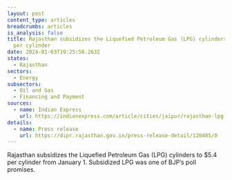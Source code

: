 ```yaml
---
layout: post
content_type: articles
breadcrumbs: articles
is_analysis: false
title: Rajasthan subsidizes the Liquefied Petroleum Gas (LPG) cylinders to $5.4
  per cylinder
date: 2024-01-03T19:25:50.263Z
states:
  - Rajasthan
sectors:
  - Energy
subsectors:
  - Oil and Gas
  - Financing and Payment
sources:
  - name: Indian Express
    url: https://indianexpress.com/article/cities/jaipur/rajasthan-lpg-cylinders-for-rs-450-for-bpl-ujjwala-yojana-beneficiaries-from-jan-1-9085508/
details:
  - name: Press release
    url: https://dipr.rajasthan.gov.in/press-release-detail/128485/0
---
```

Rajasthan subsidizes the Liquefied Petroleum Gas (LPG) cylinders to $5.4 per cylinder from January 1. Subsidized LPG was one of BJP’s poll promises.